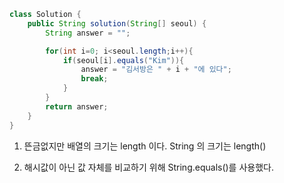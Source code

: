 ```java
class Solution {
    public String solution(String[] seoul) {
        String answer = "";

        for(int i=0; i<seoul.length;i++){
            if(seoul[i].equals("Kim")){
                answer = "김서방은 " + i + "에 있다";
                break;
            }
        }
        return answer;
    }
}
```

1. 뜬금없지만 배열의 크기는 length 이다. String 의 크기는 length()

2. 해시값이 아닌 값 자체를 비교하기 위해 String.equals()를 사용했다.
